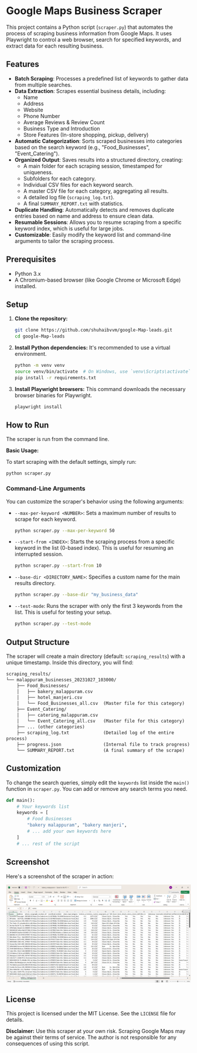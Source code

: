 # Google Maps Business Scraper

This project contains a Python script (`scraper.py`) that automates the process of scraping business information from Google Maps. It uses Playwright to control a web browser, search for specified keywords, and extract data for each resulting business.

## Features

- **Batch Scraping**: Processes a predefined list of keywords to gather data from multiple searches.
- **Data Extraction**: Scrapes essential business details, including:
  - Name
  - Address
  - Website
  - Phone Number
  - Average Reviews & Review Count
  - Business Type and Introduction
  - Store Features (In-store shopping, pickup, delivery)
- **Automatic Categorization**: Sorts scraped businesses into categories based on the search keyword (e.g., "Food_Businesses", "Event_Catering").
- **Organized Output**: Saves results into a structured directory, creating:
  - A main folder for each scraping session, timestamped for uniqueness.
  - Subfolders for each category.
  - Individual CSV files for each keyword search.
  - A master CSV file for each category, aggregating all results.
  - A detailed log file (`scraping_log.txt`).
  - A final `SUMMARY_REPORT.txt` with statistics.
- **Duplicate Handling**: Automatically detects and removes duplicate entries based on name and address to ensure clean data.
- **Resumable Sessions**: Allows you to resume scraping from a specific keyword index, which is useful for large jobs.
- **Customizable**: Easily modify the keyword list and command-line arguments to tailor the scraping process.

## Prerequisites

- Python 3.x
- A Chromium-based browser (like Google Chrome or Microsoft Edge) installed.

## Setup

1.  **Clone the repository:**
    ```bash
    git clone https://github.com/shuhaibvvm/google-Map-leads.git
    cd google-Map-leads
    ```

2.  **Install Python dependencies:**
    It's recommended to use a virtual environment.
    ```bash
    python -m venv venv
    source venv/bin/activate  # On Windows, use `venv\Scripts\activate`
    pip install -r requirements.txt
    ```

3.  **Install Playwright browsers:**
    This command downloads the necessary browser binaries for Playwright.
    ```bash
    playwright install
    ```

## How to Run

The scraper is run from the command line.

**Basic Usage:**

To start scraping with the default settings, simply run:
```bash
python scraper.py
```

### Command-Line Arguments

You can customize the scraper's behavior using the following arguments:

-   `--max-per-keyword <NUMBER>`: Sets a maximum number of results to scrape for each keyword.
    ```bash
    python scraper.py --max-per-keyword 50
    ```

-   `--start-from <INDEX>`: Starts the scraping process from a specific keyword in the list (0-based index). This is useful for resuming an interrupted session.
    ```bash
    python scraper.py --start-from 10
    ```

-   `--base-dir <DIRECTORY_NAME>`: Specifies a custom name for the main results directory.
    ```bash
    python scraper.py --base-dir "my_business_data"
    ```

-   `--test-mode`: Runs the scraper with only the first 3 keywords from the list. This is useful for testing your setup.
    ```bash
    python scraper.py --test-mode
    ```

## Output Structure

The scraper will create a main directory (default: `scraping_results`) with a unique timestamp. Inside this directory, you will find:

```
scraping_results/
└── malappuram_businesses_20231027_103000/
    ├── Food_Businesses/
    │   ├── bakery_malappuram.csv
    │   ├── hotel_manjeri.csv
    │   └── Food_Businesses_all.csv  (Master file for this category)
    ├── Event_Catering/
    │   ├── catering_malappuram.csv
    │   └── Event_Catering_all.csv   (Master file for this category)
    ├── ... (other categories)
    ├── scraping_log.txt             (Detailed log of the entire process)
    ├── progress.json                (Internal file to track progress)
    └── SUMMARY_REPORT.txt           (A final summary of the scrape)
```

## Customization

To change the search queries, simply edit the `keywords` list inside the `main()` function in `scraper.py`. You can add or remove any search terms you need.

```python
def main():
    # Your keywords list
    keywords = [
        # Food Businesses
        "bakery malappuram", "bakery manjeri",
        # ... add your own keywords here
    ]
    # ... rest of the script
```

## Screenshot

Here's a screenshot of the scraper in action:

![Screenshot](Screenshot.png)

## License

This project is licensed under the MIT License. See the `LICENSE` file for details.

**Disclaimer:** Use this scraper at your own risk. Scraping Google Maps may be against their terms of service. The author is not responsible for any consequences of using this script.
